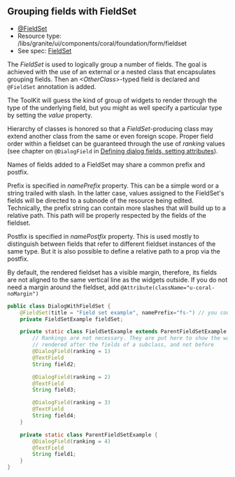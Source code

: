 <!--
layout: content
title: Configuring Fieldset
order: 4
-->
## Grouping fields with FieldSet

* [@FieldSet](https://javadoc.io/doc/com.exadel.etoolbox/etoolbox-authoring-kit-core/latest/com/exadel/aem/toolkit/api/annotations/widgets/FieldSet.html)
* Resource type: /libs/granite/ui/components/coral/foundation/form/fieldset
* See spec: [FieldSet](https://developer.adobe.com/experience-manager/reference-materials/6-5/granite-ui/api/jcr_root/libs/granite/ui/components/coral/foundation/form/fieldset/index.html)

The *FieldSet* is used to logically group a number of fields. The goal is achieved with the use of an external or a nested class that encapsulates grouping fields. Then an *\<OtherClass>*-typed field is declared and `@FieldSet` annotation is added.

The ToolKit will guess the kind of group of widgets to render through the type of the underlying field, but you might as well specify a particular type by setting the *value* property.

Hierarchy of classes is honored so that a *FieldSet*-producing class may extend another class from the same or even foreign scope. Proper field order within a fieldset can be guaranteed through the use of *ranking* values (see chapter on `@DialogField` in [Defining dialog fields, setting attributes](./dialog-field.md)).

Names of fields added to a FieldSet may share a common prefix and postfix.

Prefix is specified in *namePrefix* property. This can be a simple word or a string trailed with slash. In the latter case, values assigned to the FieldSet's fields will be directed to a subnode of the resource being edited. Technically, the prefix string can contain more slashes that will build up to a relative path. This path will be properly respected by the fields of the fieldset.

Postfix is specified in *namePostfix* property. This is used mostly to distinguish between fields that refer to different fieldset instances of the same type. But it is also possible to define a relative path to a prop via the postfix.

By default, the rendered fieldset has a visible margin, therefore, its fields are not aligned to the same vertical line as the widgets outside. If you do not need a margin around the fieldset, add `@Attribute(className="u-coral-noMargin")`

```java
public class DialogWithFieldSet {
    @FieldSet(title = "Field set example", namePrefix="fs-") // you could as well specify type of FieldSet other than FieldSetExample via "value" property
    private FieldSetExample fieldSet;

    private static class FieldSetExample extends ParentFieldSetExample {
        // Rankings are not necessary. They are put here to show the way a parent's field can be
        // rendered after the fields of a subclass, and not before
        @DialogField(ranking = 1)
        @TextField
        String field2;

        @DialogField(ranking = 2)
        @TextField
        String field3;

        @DialogField(ranking = 3)
        @TextField
        String field4;
    }

    private static class ParentFieldSetExample {
        @DialogField(ranking = 4)
        @TextField
        String field1;
    }
}
```
